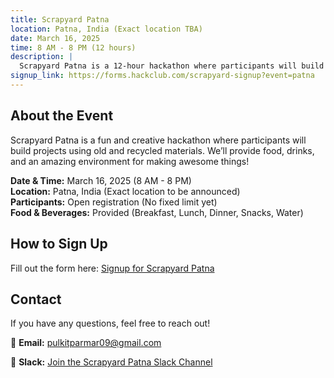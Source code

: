 ```yaml
---
title: Scrapyard Patna
location: Patna, India (Exact location TBA)
date: March 16, 2025
time: 8 AM - 8 PM (12 hours)
description: |
  Scrapyard Patna is a 12-hour hackathon where participants will build innovative projects using scrap materials.
signup_link: https://forms.hackclub.com/scrapyard-signup?event=patna
---
```


## About the Event
Scrapyard Patna is a fun and creative hackathon where participants will build projects using old and recycled materials. We’ll provide food, drinks, and an amazing environment for making awesome things!

**Date & Time:** March 16, 2025 (8 AM - 8 PM)  
**Location:** Patna, India (Exact location to be announced)  
**Participants:** Open registration (No fixed limit yet)  
**Food & Beverages:** Provided (Breakfast, Lunch, Dinner, Snacks, Water)  

## How to Sign Up
Fill out the form here: [Signup for Scrapyard Patna](https://forms.hackclub.com/scrapyard-signup?event=patna)

## Contact
If you have any questions, feel free to reach out!  

📧 **Email:** pulkitparmar09@gmail.com  

💬 **Slack:** [Join the Scrapyard Patna Slack Channel](https://hackclub.slack.com/archives/C08AGCCLMJL)
